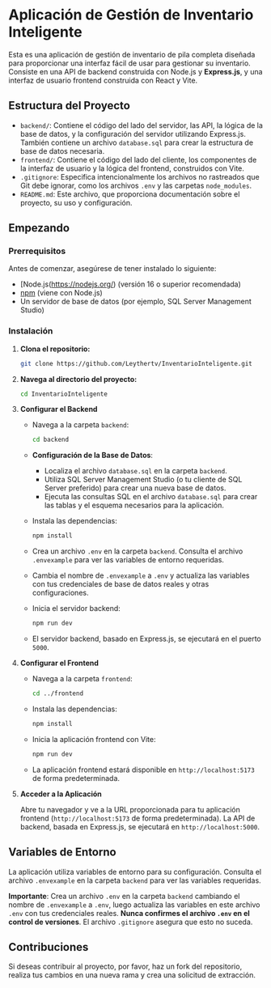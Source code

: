 # Aplicación de Gestión de Inventario Inteligente

Esta es una aplicación de gestión de inventario de pila completa diseñada para proporcionar una interfaz fácil de usar para gestionar su inventario. Consiste en una API de backend construida con Node.js y **Express.js**, y una interfaz de usuario frontend construida con React y Vite.

## Estructura del Proyecto

-   `backend/`: Contiene el código del lado del servidor, las API, la lógica de la base de datos, y la configuración del servidor utilizando Express.js. También contiene un archivo `database.sql` para crear la estructura de base de datos necesaria.
-   `frontend/`: Contiene el código del lado del cliente, los componentes de la interfaz de usuario y la lógica del frontend, construidos con Vite.
-   `.gitignore`: Especifica intencionalmente los archivos no rastreados que Git debe ignorar, como los archivos `.env` y las carpetas `node_modules`.
-   `README.md`: Este archivo, que proporciona documentación sobre el proyecto, su uso y configuración.

## Empezando

### Prerrequisitos

Antes de comenzar, asegúrese de tener instalado lo siguiente:

-   [Node.js(https://nodejs.org/) (versión 16 o superior recomendada)
-   [npm](https://www.npmjs.com/) (viene con Node.js)
-   Un servidor de base de datos (por ejemplo, SQL Server Management Studio)

### Instalación

1.  **Clona el repositorio:**

    ```sh
    git clone https://github.com/Leythertv/InventarioInteligente.git
    ```

2.  **Navega al directorio del proyecto:**

    ```sh
    cd InventarioInteligente
    ```

3.  **Configurar el Backend**

    *   Navega a la carpeta `backend`:

        ```sh
        cd backend
        ```

    *   **Configuración de la Base de Datos**:
        *   Localiza el archivo `database.sql` en la carpeta `backend`.
        *   Utiliza SQL Server Management Studio (o tu cliente de SQL Server preferido) para crear una nueva base de datos.
        *   Ejecuta las consultas SQL en el archivo `database.sql` para crear las tablas y el esquema necesarios para la aplicación.
    *   Instala las dependencias:

        ```sh
        npm install
        ```

    *   Crea un archivo `.env` en la carpeta `backend`. Consulta el archivo `.envexample` para ver las variables de entorno requeridas.
    *   Cambia el nombre de `.envexample` a `.env` y actualiza las variables con tus credenciales de base de datos reales y otras configuraciones.
    *   Inicia el servidor backend:

        ```sh
        npm run dev
        ```

    *   El servidor backend, basado en Express.js, se ejecutará en el puerto `5000`.

4.  **Configurar el Frontend**

    *   Navega a la carpeta `frontend`:

        ```sh
        cd ../frontend
        ```

    *   Instala las dependencias:

        ```sh
        npm install
        ```

    *   Inicia la aplicación frontend con Vite:

        ```sh
        npm run dev
        ```

    *   La aplicación frontend estará disponible en `http://localhost:5173` de forma predeterminada.

5.  **Acceder a la Aplicación**

    Abre tu navegador y ve a la URL proporcionada para tu aplicación frontend (`http://localhost:5173` de forma predeterminada). La API de backend, basada en Express.js, se ejecutará en `http://localhost:5000`.

## Variables de Entorno

La aplicación utiliza variables de entorno para su configuración. Consulta el archivo `.envexample` en la carpeta `backend` para ver las variables requeridas.

**Importante**: Crea un archivo `.env` en la carpeta `backend` cambiando el nombre de `.envexample` a `.env`, luego actualiza las variables en este archivo `.env` con tus credenciales reales. **Nunca confirmes el archivo `.env` en el control de versiones**. El archivo `.gitignore` asegura que esto no suceda.

## Contribuciones

Si deseas contribuir al proyecto, por favor, haz un fork del repositorio, realiza tus cambios en una nueva rama y crea una solicitud de extracción.

